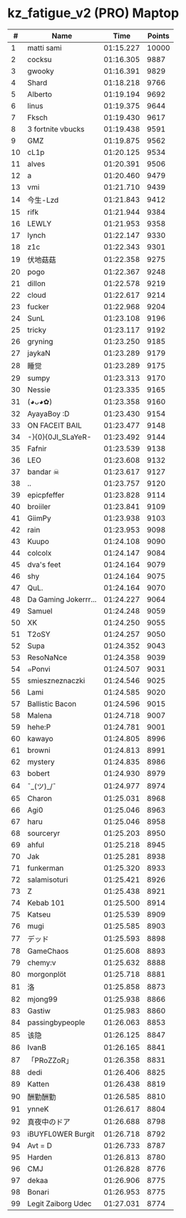 # kz_fatigue_v2 (PRO) Maptop

|  # | Name | Time | Points |
|-------------- | -------------- | -------------- | -------------- | 
| 1 | matti sami | 01:15.227 | 10000 | 
| 2 | cocksu | 01:16.305 | 9887 | 
| 3 | gwooky | 01:16.391 | 9829 | 
| 4 | Shard | 01:18.218 | 9766 | 
| 5 | Alberto | 01:19.194 | 9692 | 
| 6 | linus | 01:19.375 | 9644 | 
| 7 | Fksch | 01:19.430 | 9617 | 
| 8 | 3 fortnite vbucks | 01:19.438 | 9591 | 
| 9 | GMZ | 01:19.875 | 9562 | 
| 10 | cL1p | 01:20.125 | 9534 | 
| 11 | alves | 01:20.391 | 9506 | 
| 12 | a | 01:20.460 | 9479 | 
| 13 | vmi | 01:21.710 | 9439 | 
| 14 | 今生-Lzd | 01:21.843 | 9412 | 
| 15 | rifk | 01:21.944 | 9384 | 
| 16 | LEWLY | 01:21.953 | 9358 | 
| 17 | lynch | 01:22.147 | 9330 | 
| 18 | z1c | 01:22.343 | 9301 | 
| 19 | 伏地菇菇 | 01:22.358 | 9275 | 
| 20 | pogo | 01:22.367 | 9248 | 
| 21 | dillon | 01:22.578 | 9219 | 
| 22 | cloud | 01:22.617 | 9214 | 
| 23 | fucker | 01:22.968 | 9204 | 
| 24 | SunL | 01:23.108 | 9196 | 
| 25 | tricky | 01:23.117 | 9192 | 
| 26 | gryning | 01:23.250 | 9185 | 
| 27 | jaykaN | 01:23.289 | 9179 | 
| 28 | 睡觉 | 01:23.289 | 9175 | 
| 29 | sumpy | 01:23.313 | 9170 | 
| 30 | Nessie | 01:23.335 | 9165 | 
| 31 | (◕ᴗ◕✿) | 01:23.358 | 9160 | 
| 32 | AyayaBoy :D | 01:23.430 | 9154 | 
| 33 | ON FACEIT BAIL | 01:23.477 | 9148 | 
| 34 | -}{0}{0JI_SLaYeR- | 01:23.492 | 9144 | 
| 35 | Fafnir | 01:23.539 | 9138 | 
| 36 | LEO | 01:23.608 | 9132 | 
| 37 | bandar ☠ | 01:23.617 | 9127 | 
| 38 | .. | 01:23.757 | 9120 | 
| 39 | epicpfeffer | 01:23.828 | 9114 | 
| 40 | broiiler | 01:23.841 | 9109 | 
| 41 | GiimPy | 01:23.938 | 9103 | 
| 42 | rain | 01:23.953 | 9098 | 
| 43 | Kuupo | 01:24.108 | 9090 | 
| 44 | colcolx | 01:24.147 | 9084 | 
| 45 | dva's feet | 01:24.164 | 9079 | 
| 46 | shy | 01:24.164 | 9075 | 
| 47 | QuL. | 01:24.164 | 9070 | 
| 48 | Da Gaming Jokerrr... | 01:24.227 | 9064 | 
| 49 | Samuel | 01:24.248 | 9059 | 
| 50 | XK | 01:24.250 | 9055 | 
| 51 | T2oSY | 01:24.257 | 9050 | 
| 52 | Supa | 01:24.352 | 9043 | 
| 53 | ResoNaNce | 01:24.358 | 9039 | 
| 54 | ๑Ponvi | 01:24.507 | 9031 | 
| 55 | smieszneznaczki | 01:24.546 | 9025 | 
| 56 | Lami | 01:24.585 | 9020 | 
| 57 | Ballistic Bacon | 01:24.596 | 9015 | 
| 58 | Malena | 01:24.718 | 9007 | 
| 59 | hehe:P | 01:24.781 | 9001 | 
| 60 | kawayo | 01:24.805 | 8996 | 
| 61 | browni | 01:24.813 | 8991 | 
| 62 | mystery | 01:24.835 | 8986 | 
| 63 | bobert | 01:24.930 | 8979 | 
| 64 | ¯\_(ツ)_/¯ | 01:24.977 | 8974 | 
| 65 | Charon | 01:25.031 | 8968 | 
| 66 | Agi0 | 01:25.046 | 8963 | 
| 67 | haru | 01:25.046 | 8958 | 
| 68 | sourceryr | 01:25.203 | 8950 | 
| 69 | ahful | 01:25.218 | 8945 | 
| 70 | Jak | 01:25.281 | 8938 | 
| 71 | funkerman | 01:25.320 | 8933 | 
| 72 | salamisoturi | 01:25.421 | 8926 | 
| 73 | Z | 01:25.438 | 8921 | 
| 74 | Kebab 101 | 01:25.500 | 8914 | 
| 75 | Katseu | 01:25.539 | 8909 | 
| 76 | mugi | 01:25.585 | 8903 | 
| 77 | デッド | 01:25.593 | 8898 | 
| 78 | GameChaos | 01:25.608 | 8893 | 
| 79 | chemy:v | 01:25.632 | 8888 | 
| 80 | morgonplöt | 01:25.718 | 8881 | 
| 81 | 洛 | 01:25.858 | 8873 | 
| 82 | mjong99 | 01:25.938 | 8866 | 
| 83 | Gastiw | 01:25.983 | 8860 | 
| 84 | passingbypeople | 01:26.063 | 8853 | 
| 85 | 该隐 | 01:26.125 | 8847 | 
| 86 | IvanB | 01:26.165 | 8841 | 
| 87 | 「PRoZZoR」 | 01:26.358 | 8831 | 
| 88 | dedi | 01:26.406 | 8825 | 
| 89 | Katten | 01:26.438 | 8819 | 
| 90 | 酬勤酬勤 | 01:26.585 | 8810 | 
| 91 | ynneK | 01:26.617 | 8804 | 
| 92 | 真夜中のドア | 01:26.688 | 8798 | 
| 93 | iBUYFL0WER Burgit | 01:26.718 | 8792 | 
| 94 | Avt = D | 01:26.733 | 8787 | 
| 95 | Harden | 01:26.813 | 8780 | 
| 96 | CMJ | 01:26.828 | 8776 | 
| 97 | dekaa | 01:26.906 | 8775 | 
| 98 | Bonari | 01:26.953 | 8775 | 
| 99 | Legit Zaiborg Udec | 01:27.031 | 8774 | 

